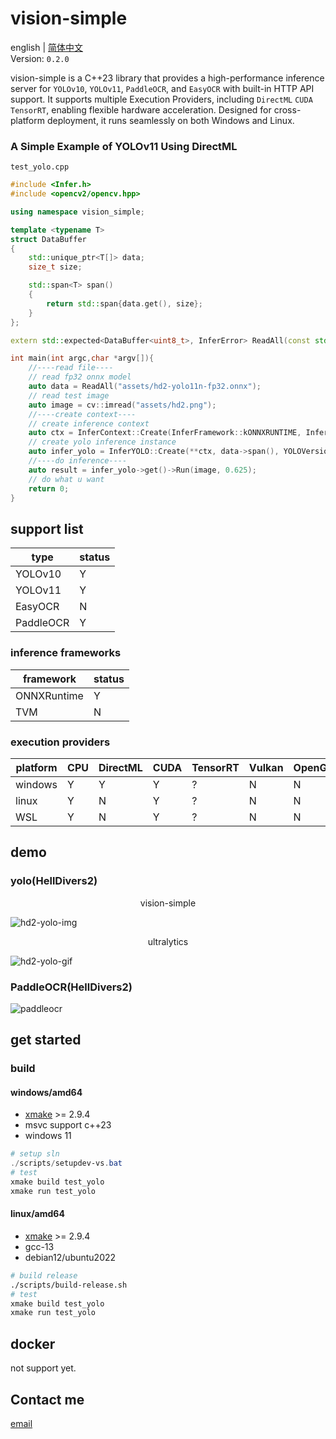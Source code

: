 # vision-simple
english | [简体中文](./README.md)
</br>
Version: `0.2.0`

vision-simple is a C++23 library that provides a high-performance inference server for `YOLOv10`, `YOLOv11`, `PaddleOCR`, and `EasyOCR` with built-in HTTP API support. It supports multiple Execution Providers, including `DirectML` `CUDA` `TensorRT`, enabling flexible hardware acceleration. Designed for cross-platform deployment, it runs seamlessly on both Windows and Linux.


### A Simple Example of YOLOv11 Using DirectML
`test_yolo.cpp`
```cpp
#include <Infer.h>
#include <opencv2/opencv.hpp>

using namespace vision_simple;

template <typename T>
struct DataBuffer
{
    std::unique_ptr<T[]> data;
    size_t size;

    std::span<T> span()
    {
        return std::span{data.get(), size};
    }
};

extern std::expected<DataBuffer<uint8_t>, InferError> ReadAll(const std::string& path);

int main(int argc,char *argv[]){
    //----read file----
    // read fp32 onnx model
    auto data = ReadAll("assets/hd2-yolo11n-fp32.onnx");
    // read test image
    auto image = cv::imread("assets/hd2.png");
    //----create context----
    // create inference context
    auto ctx = InferContext::Create(InferFramework::kONNXRUNTIME, InferEP::kDML);
    // create yolo inference instance
    auto infer_yolo = InferYOLO::Create(**ctx, data->span(), YOLOVersion::kV11);
    //----do inference----
    auto result = infer_yolo->get()->Run(image, 0.625);
    // do what u want
    return 0;
}
```

## support list
|type|status|
|-|-|
|YOLOv10|Y|
|YOLOv11|Y|
|EasyOCR|N|
|PaddleOCR|Y|
### inference frameworks
|framework|status|
|-|-|
|ONNXRuntime|Y|
|TVM|N|
### execution providers
|platform|CPU|DirectML|CUDA|TensorRT|Vulkan|OpenGL|OpenCL|
|-|-|-|-|-|-|-|-|
|windows|Y|Y|Y|?|N|N|N|
|linux|Y|N|Y|?|N|N|N|
|WSL|Y|N|Y|?|N|N|N|
## demo
### yolo(HellDivers2)
<center>vision-simple</center>

![hd2-yolo-img](doc/images/hd2-yolo.jpg)

<center>ultralytics</center>

![hd2-yolo-gif](doc/images/hd2-yolo.gif)

### PaddleOCR(HellDivers2)

![paddleocr](doc/images/ppocr.png)
## get started
### build
#### windows/amd64
* [xmake](https://xmake.io) >= 2.9.4
* msvc support c++23
* windows 11

```powershell
# setup sln
./scripts/setupdev-vs.bat
# test
xmake build test_yolo
xmake run test_yolo
```
#### linux/amd64
* [xmake](https://xmake.io) >= 2.9.4
* gcc-13
* debian12/ubuntu2022

```sh
# build release
./scripts/build-release.sh
# test
xmake build test_yolo
xmake run test_yolo
```

## docker
not support yet.

## Contact me
[email](amhakureireimu@gmail.com)
